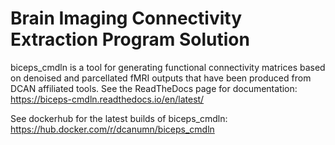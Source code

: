 # Brain Imaging Connectivity Extraction Program Solution

biceps_cmdln is a tool for generating functional connectivity matrices based on denoised and
parcellated fMRI outputs that have been produced from DCAN affiliated tools. See the
ReadTheDocs page for documentation: https://biceps-cmdln.readthedocs.io/en/latest/

See dockerhub for the latest builds of biceps_cmdln: https://hub.docker.com/r/dcanumn/biceps_cmdln